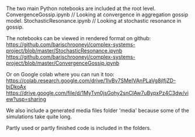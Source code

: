 The two main Python notebooks are included at the root level.
ConvergenceGossip.ipynb  // Looking at convergence in aggregation gossip model.
StochasticResonance.ipynb  // Looking at stochastic resonance in gossip.

The notebooks can be viewed in rendered format on github:
https://github.com/barischrooneyj/complex-systems-project/blob/master/StochasticResonance.ipynb
https://github.com/barischrooneyj/complex-systems-project/blob/master/ConvergenceGossip.ipynb

Or on Google colab where you can run it too:
https://colab.research.google.com/drive/1IvBv7SMeIVAnPLaVg8jlfjZD-bjDkoAx
https://drive.google.com/file/d/1MyTvn0jsGohy2snCIAw7uBypxPz4C3dw/view?usp=sharing

We also include a generated media files folder 'media' because some of the
simulations take quite long.

Partly used or partly finished code is included in the folders.

